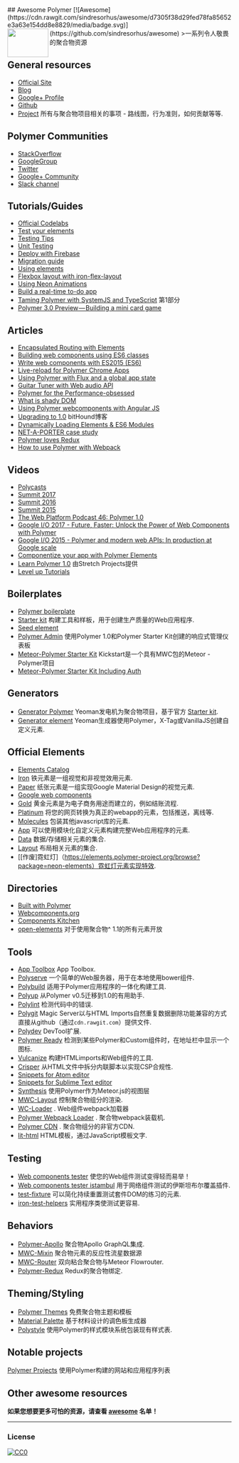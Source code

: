 <div class="github-widget" data-repo="Granze/awesome-polymer"></div>
## Awesome Polymer [![Awesome](https://cdn.rawgit.com/sindresorhus/awesome/d7305f38d29fed78fa85652e3a63e154dd8e8829/media/badge.svg)](https://github.com/sindresorhus/awesome)
<a href="https://www.polymer-project.org"><img src="https://www.polymer-project.org/images/logos/p-logo.png" align="left" height="64" width="92"></a>
&gt;一系列令人敬畏的聚合物资源

## General resources
* [Official Site](https://www.polymer-project.org)
* [Blog](https://blog.polymer-project.org/)
* [Google+ Profile](https://plus.google.com/+PolymerProject/)
* [Github](https://github.com/polymer)
* [Project](https://github.com/polymer/project) 所有与聚合物项目相关的事项 - 路线图，行为准则，如何贡献等等.

## Polymer Communities
* [StackOverflow](http://stackoverflow.com/questions/tagged/polymer)
* [GoogleGroup](https://groups.google.com/forum/#!forum/polymer-dev)
* [Twitter](https://twitter.com/polymer)
* [Google+ Community](https://plus.google.com/u/1/communities/115626364525706131031)
* [Slack channel](http://polymer-slack.herokuapp.com/)

## Tutorials/Guides
* [Official Codelabs](https://codelabs.developers.google.com/polymer-summit)
* [Test your elements](https://www.polymer-project.org/2.0/docs/tools/tests)
* [Testing Tips](https://medium.com/google-developer-experts/polymer-testing-tips-f217ba94a64)
* [Unit Testing](https://medium.com/@granze/polymer-unit-testing-d6a69910dc31)
* [Deploy with Firebase](https://www.polymer-project.org/2.0/start/toolbox/deploy)
* [Migration guide](https://www.polymer-project.org/1.0/docs/migration.html)
* [Using elements](https://elements.polymer-project.org/guides/using-elements)
* [Flexbox layout with iron-flex-layout](https://elements.polymer-project.org/guides/flex-layout)
* [Using Neon Animations](https://elements.polymer-project.org/guides/using-neon-animations)
* [Build a real-time to-do app](https://scotch.io/tutorials/build-a-real-time-polymer-to-do-app)
* [Taming Polymer with SystemJS and TypeScript](http://blog.charto.net/typescript/Taming-Polymer-with-SystemJS-and-TypeScript-part-1/) 第1部分
* [Polymer 3.0 Preview — Building a mini card game](https://medium.com/@jecelynyeen/polymer-3-0-preview-building-a-mini-card-game-ce8948265fd6)

## Articles
* [Encapsulated Routing with Elements](https://www.polymer-project.org/1.0/articles/routing.html)
* [Building web components using ES6 classes](https://www.polymer-project.org/1.0/articles/es6.html)
* [Write web components with ES2015 (ES6)](http://www.revillweb.com/tutorials/web-components-with-es2015-es6/)
* [Live-reload for Polymer Chrome Apps](http://codingwithgerwin.blogspot.it/2015/07/live-reload-for-polymer-chrome-apps.html)
* [Using Polymer with Flux and a global app state](http://paulusschoutsen.nl/blog/2015/07/using-polymer-with-flux-and-a-global-app-state/)
* [Guitar Tuner with Web audio API](https://aerotwist.com/blog/guitar-tuner/)
* [Polymer for the Performance-obsessed](https://aerotwist.com/blog/polymer-for-the-performance-obsessed/)
* [What is shady DOM](https://www.polymer-project.org/1.0/articles/shadydom.html)
* [Using Polymer webcomponents with Angular JS](http://jcrowther.io/2015/05/26/using-polymer-webcomponents-with-angular-js/)
* [Upgrading to 1.0](https://www.bithound.io/blog/post/upgrading-to-polymer-10) bitHound博客
* [Dynamically Loading Elements & ES6 Modules](http://addyosmani.github.io/webcomponent-samples/polymer/modules/)
* [NET-A-PORTER case study](https://developers.google.com/web/showcase/case-study/net-a-porter)
* [Polymer loves Redux](https://medium.com/collaborne-engineering/polymer-loves-redux-f89a863394d9#.7f4z92ppy)
* [How to use Polymer with Webpack](https://medium.com/dev-channel/how-to-use-polymer-with-webpack-b41812d78b15)

## Videos
* [Polycasts](https://www.youtube.com/playlist?list=PLOU2XLYxmsII5c3Mgw6fNYCzaWrsM3sMN)
* [Summit 2017](https://www.youtube.com/watch?v=TDpiyrcOO30&list=PLNYkxOF6rcIDP0PqVaJxqNWwIgvoEPzJi)
* [Summit 2016](https://www.youtube.com/watch?v=0iM0DZjYGqg&list=PLNYkxOF6rcICc687SxHQRuo9TVNOJelSZ)
* [Summit 2015](https://www.youtube.com/playlist?list=PLNYkxOF6rcICdISJclfQhj2S8QZGjXV8J)
* [The Web Platform Podcast 46: Polymer 1.0](https://www.youtube.com/watch?v=d9tNO3n0RlM)
* [Google I/O 2017 - Future, Faster: Unlock the Power of Web Components with Polymer](https://www.youtube.com/watch?v=cuoZenpQveQ)
* [Google I/O 2015 - Polymer and modern web APIs: In production at Google scale](https://www.youtube.com/watch?v=fD2As5RmM8Q)
* [Componentize your app with Polymer Elements](https://youtu.be/7WgEuNZCCHk)
* [Learn Polymer 1.0](https://www.youtube.com/playlist?list=PLPaj_o9gjMYll0sSb47TrzQCjIo5iqQZm) 由Stretch Projects提供
* [Level up Tutorials](https://www.youtube.com/playlist?list=PLLnpHn493BHGhoGAb2PRKzv4Zw3QoatK-)

## Boilerplates
* [Polymer boilerplate](https://github.com/webcomponents/polymer-boilerplate)
* [Starter kit](https://developers.google.com/web/tools/polymer-starter-kit/) 构建工具和样板，用于创建生产质量的Web应用程序.
* [Seed element](https://github.com/polymerlabs/seed-element)
* [Polymer Admin](https://github.com/akveo/polymer-admin) 使用Polymer 1.0和Polymer Starter Kit创建的响应式管理仪表板
* [Meteor-Polymer Starter Kit](https://github.com/aruntk/kickstart-meteor-polymer) Kickstart是一个具有MWC包的Meteor  -  Polymer项目
* [Meteor-Polymer Starter Kit Including Auth](https://github.com/aruntk/kickstart-meteor-polymer-with-auth)

## Generators
* [Generator Polymer](https://github.com/yeoman/generator-polymer) Yeoman发电机为聚合物项目，基于官方 [Starter kit](https://developers.google.com/web/tools/polymer-starter-kit/).
* [Generator element](https://www.npmjs.com/package/generator-element) Yeoman生成器使用Polymer，X-Tag或VanillaJS创建自定义元素.

## Official Elements
* [Elements Catalog](https://www.webcomponents.org/collection/Polymer/elements)
 * [Iron](https://www.webcomponents.org/collection/PolymerElements/iron-elements) 铁元素是一组视觉和非视觉效用元素.
 * [Paper](https://www.webcomponents.org/collection/PolymerElements/paper-elements) 纸张元素是一组实现Google Material Design的视觉元素.
 * [Google web components](https://www.webcomponents.org/collection/GoogleWebComponents/google-web-components)
 * [Gold](https://www.webcomponents.org/collection/PolymerElements/gold-elements) 黄金元素是为电子商务用途而建立的，例如结账流程.
 * [Platinum](https://www.webcomponents.org/collection/PolymerElements/platinum-elements) 将您的网页转换为真正的webapp的元素，包括推送，离线等.
 * [Molecules](https://www.webcomponents.org/collection/PolymerElements/molecules) 包装其他javascript库的元素.
 * [App](https://www.webcomponents.org/collection/PolymerElements/app-elements) 可以使用模块化自定义元素构建完整Web应用程序的元素.
 * [Data](https://www.webcomponents.org/collection/PolymerElements/data-elements) 数据/存储相关元素的集合.
 * [Layout](https://www.webcomponents.org/collection/PolymerElements/layout-elements) 布局相关元素的集合.
 * [[作废]霓虹灯]（https://elements.polymer-project.org/browse?package=neon-elements）霓虹灯元素实现特效.

## Directories
* [Built with Polymer](http://builtwithpolymer.org/)
* [Webcomponents.org](https://webcomponents.org/)
* [Components Kitchen](http://component.kitchen/)
* [open-elements](http://open-elements.org) 对于使用聚合物^ 1.1的所有元素开放

## Tools
* [App Toolbox](https://www.polymer-project.org/2.0/toolbox/) App Toolbox.
* [Polyserve](https://github.com/polymerlabs/polyserve) 一个简单的Web服务器，用于在本地使用bower组件.
* [Polybuild](https://github.com/PolymerLabs/polybuild) 适用于Polymer应用程序的一体化构建工具.
* [Polyup](https://github.com/PolymerLabs/polyup) 从Polymer v0.5迁移到1.0的有用助手.
* [Polylint](https://github.com/PolymerLabs/polylint) 检测代码中的错误.
* [Polygit](http://polygit.org/) Magic Server以与HTML Imports自然重复数据删除功能兼容的方式直接从github（通过```cdn.rawgit.com```）提供文件.
* [Polydev](https://github.com/PolymerLabs/polydev) DevTool扩展.
* [Polymer Ready](https://chrome.google.com/webstore/detail/polymer-ready/aaifiopbmiecbpladpjaoemohhfjcbdk) 检测到某些Polymer和Custom组件时，在地址栏中显示一个图标.
* [Vulcanize](https://github.com/Polymer/vulcanize) 构建HTMLimports和Web组件的工具.
* [Crisper](https://github.com/PolymerLabs/crisper) 从HTML文件中拆分内联脚本以实现CSP合规性.
* [Snippets for Atom editor](https://atom.io/packages/polymer-snippets)
* [Snippets for Sublime Text editor](https://packagecontrol.io/packages/Polymer%20%26%20Web%20Component%20Snippets)
* [Synthesis](https://github.com/meteorwebcomponents/synthesis) 使用Polymer作为Meteor.js的视图层
* [MWC-Layout](https://github.com/meteorwebcomponents/layout) 控制聚合物组分的渲染.
* [WC-Loader](https://github.com/aruntk/wc-loader) .  Web组件webpack加载器
* [Polymer Webpack Loader](https://github.com/webpack-contrib/polymer-webpack-loader) .  聚合物webpack装载机.
* [Polymer CDN](https://github.com/download/polymer-cdn) .  聚合物组分的非官方CDN.
* [lit-html](https://github.com/Polymer/lit-html) HTML模板，通过JavaScript模板文字.

## Testing
* [Web components tester](https://github.com/Polymer/web-component-tester) 使您的Web组件测试变得轻而易举！
* [Web components tester istambul](https://github.com/thedeeno/web-component-tester-istanbul) 用于网络组件测试的伊斯坦布尔覆盖插件.
* [test-fixture](https://github.com/PolymerElements/test-fixture) 可以简化持续重置测试套件DOM的练习的元素.
* [iron-test-helpers](https://github.com/PolymerElements/iron-test-helpers) 实用程序类使测试更容易.

## Behaviors
* [Polymer-Apollo](https://github.com/aruntk/polymer-apollo) 聚合物Apollo GraphQL集成.
* [MWC-Mixin](https://github.com/meteorwebcomponents/mixin) 聚合物元素的反应性流星数据源
* [MWC-Router](https://github.com/meteorwebcomponents/router) 双向粘合聚合物与Meteor Flowrouter.
* [Polymer-Redux](https://github.com/tur-nr/polymer-redux) Redux的聚合物绑定.

## Theming/Styling
* [Polymer Themes](https://polymerthemes.com/) 免费聚合物主题和模板
* [Material Palette](https://www.materialpalette.com/) 基于材料设计的调色板生成器
* [Polystyle](https://poly-style.appspot.com/demo/) 使用Polymer的样式模块系统包装现有样式表.

## Notable projects
[Polymer Projects](https://github.com/abdonrd/PolymerProjects) 使用Polymer构建的网站和应用程序列表


## Other awesome resources
**如果您想要更多可怕的资源，请查看 [awesome](https://github.com/sindresorhus/awesome) 名单！**

---

### License

[![CC0](http://i.creativecommons.org/p/zero/1.0/88x31.png)](http://creativecommons.org/publicdomain/zero/1.0/)
